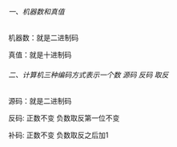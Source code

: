###### 一、机器数和真值

机器数：就是二进制码

真值：就是十进制码

###### 二、计算机三种编码方式表示一个数  源码 反码 取反

源码：就是二进制码

反码: 正数不变 负数取反第一位不变

补码: 正数不变 负数取反之后加1


